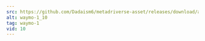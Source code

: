 ```yaml
---
src: https://github.com/Dadaism6/metadriverse-asset/releases/download/assetsv1.0.2/waymo-1_10.mp4
alt: waymo-1_10
tag: waymo-1
vid: 10
---
```

